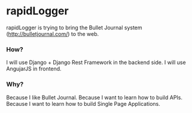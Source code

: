 # rapidLogger

rapidLogger is trying to bring the Bullet Journal system (http://bulletjournal.com/) to the web.

### How?

I will use Django + Django Rest Framework in the backend side. I will use AngujarJS in frontend.

### Why?

Because I like Bullet Journal.
Because I want to learn how to build APIs.
Because I want to learn how to build Single Page Applications.
